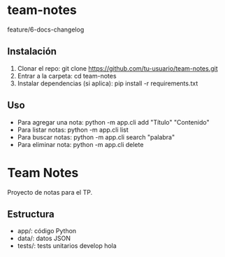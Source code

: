 # team-notes
feature/6-docs-changelog
## Instalación
1. Clonar el repo: git clone https://github.com/tu-usuario/team-notes.git
2. Entrar a la carpeta: cd team-notes
3. Instalar dependencias (si aplica): pip install -r requirements.txt

## Uso
- Para agregar una nota: python -m app.cli add "Título" "Contenido"
- Para listar notas: python -m app.cli list
- Para buscar notas: python -m app.cli search "palabra"
- Para eliminar nota: python -m app.cli delete <id>

# Team Notes

Proyecto de notas para el TP.  

## Estructura
- app/: código Python
- data/: datos JSON
- tests/: tests unitarios
develop
hola